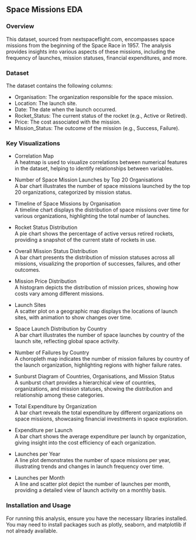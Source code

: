 ## Space Missions EDA
### Overview
This dataset, sourced from nextspaceflight.com, encompasses space missions from the beginning of the Space Race in 1957. The analysis provides insights into various aspects of these missions, including the frequency of launches, mission statuses, financial expenditures, and more.

### Dataset
The dataset contains the following columns:

- Organisation: The organization responsible for the space mission.
- Location: The launch site.
- Date: The date when the launch occurred.
- Rocket_Status: The current status of the rocket (e.g., Active or Retired).
- Price: The cost associated with the mission.
- Mission_Status: The outcome of the mission (e.g., Success, Failure).

### Key Visualizations
- Correlation Map   
A heatmap is used to visualize correlations between numerical features in the dataset, helping to identify relationships between variables.

- Number of Space Mission Launches by Top 20 Organisations   
A bar chart illustrates the number of space missions launched by the top 20 organizations, categorized by mission status.

- Timeline of Space Missions by Organisation   
A timeline chart displays the distribution of space missions over time for various organizations, highlighting the total number of launches.

- Rocket Status Distribution  
A pie chart shows the percentage of active versus retired rockets, providing a snapshot of the current state of rockets in use.

- Overall Mission Status Distribution  
A bar chart presents the distribution of mission statuses across all missions, visualizing the proportion of successes, failures, and other outcomes.

- Mission Price Distribution  
A histogram depicts the distribution of mission prices, showing how costs vary among different missions.
 
- Launch Sites  
A scatter plot on a geographic map displays the locations of launch sites, with animation to show changes over time.

- Space Launch Distribution by Country  
A bar chart illustrates the number of space launches by country of the launch site, reflecting global space activity.

- Number of Failures by Country  
A choropleth map indicates the number of mission failures by country of the launch organization, highlighting regions with higher failure rates.

- Sunburst Diagram of Countries, Organisations, and Mission Status  
A sunburst chart provides a hierarchical view of countries, organizations, and mission statuses, showing the distribution and relationship among these categories.

- Total Expenditure by Organization  
A bar chart reveals the total expenditure by different organizations on space missions, showcasing financial investments in space exploration.

- Expenditure per Launch  
A bar chart shows the average expenditure per launch by organization, giving insight into the cost efficiency of each organization.

- Launches per Year  
A line plot demonstrates the number of space missions per year, illustrating trends and changes in launch frequency over time.

- Launches per Month  
A line and scatter plot depict the number of launches per month, providing a detailed view of launch activity on a monthly basis.

### Installation and Usage
For running this analysis, ensure you have the necessary libraries installed. You may need to install packages such as plotly, seaborn, and matplotlib if not already available.

